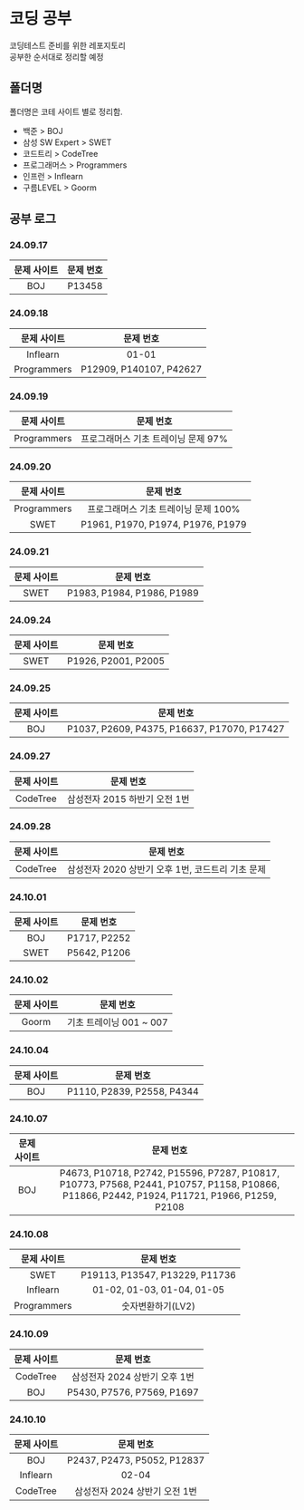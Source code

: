 # 코딩 공부
코딩테스트 준비를 위한 레포지토리 <br>
공부한 순서대로 정리할 예정

## 폴더명
폴더명은 코테 사이트 별로 정리함.
- 백준 > BOJ
- 삼성 SW Expert > SWET
- 코드트리 > CodeTree
- 프로그래머스 > Programmers
- 인프런 > Inflearn
- 구름LEVEL > Goorm

## 공부 로그
### 24.09.17
| 문제 사이트 | 문제 번호 |
| :---: | :---: |
| BOJ | P13458 |

### 24.09.18
| 문제 사이트 | 문제 번호 |
| :---: | :---: |
| Inflearn | 01-01 |
| Programmers | P12909, P140107, P42627 |

### 24.09.19
| 문제 사이트 | 문제 번호 |
| :---: | :---: |
| Programmers | 프로그래머스 기초 트레이닝 문제 97% |

### 24.09.20
| 문제 사이트 | 문제 번호 |
| :---: | :---: |
| Programmers | 프로그래머스 기초 트레이닝 문제 100% |
| SWET | P1961, P1970, P1974, P1976, P1979 |

### 24.09.21
| 문제 사이트 | 문제 번호 |
| :---: | :---: |
| SWET | P1983, P1984, P1986, P1989 |

### 24.09.24
| 문제 사이트 | 문제 번호 |
| :---: | :---: |
| SWET | P1926, P2001, P2005 |


### 24.09.25
| 문제 사이트 | 문제 번호 |
| :---: | :---: |
| BOJ | P1037, P2609, P4375, P16637, P17070, P17427 |

### 24.09.27
| 문제 사이트 | 문제 번호 |
| :---: | :---: |
| CodeTree | 삼성전자 2015 하반기 오전 1번 |

### 24.09.28
| 문제 사이트 | 문제 번호 |
| :---: | :---: |
| CodeTree | 삼성전자 2020 상반기 오후 1번, 코드트리 기초 문제 |

### 24.10.01
| 문제 사이트 | 문제 번호 |
| :---: | :---: |
| BOJ | P1717, P2252 |
| SWET | P5642, P1206 |

### 24.10.02
| 문제 사이트 | 문제 번호 |
| :---: | :---: |
| Goorm | 기초 트레이닝 001 ~ 007 |

### 24.10.04
| 문제 사이트 | 문제 번호 |
| :---: | :---: |
| BOJ | P1110, P2839, P2558, P4344 |

### 24.10.07
| 문제 사이트 | 문제 번호 |
| :---: | :---: |
| BOJ | P4673, P10718, P2742, P15596, P7287, P10817, P10773, P7568, P2441, P10757, P1158, P10866, P11866, P2442, P1924, P11721, P1966, P1259, P2108 |

### 24.10.08
| 문제 사이트 | 문제 번호 |
| :---: | :---: |
| SWET | P19113, P13547, P13229, P11736 |
| Inflearn | 01-02, 01-03, 01-04, 01-05 |
| Programmers | 숫자변환하기(LV2) |

### 24.10.09
| 문제 사이트 | 문제 번호 |
| :---: | :---: |
| CodeTree | 삼성전자 2024 상반기 오후 1번 |
| BOJ | P5430, P7576, P7569, P1697 |

### 24.10.10
| 문제 사이트 | 문제 번호 |
| :---: | :---: |
| BOJ | P2437, P2473, P5052, P12837 |
| Inflearn | 02-04 |
| CodeTree | 삼성전자 2024 상반기 오전 1번 |
